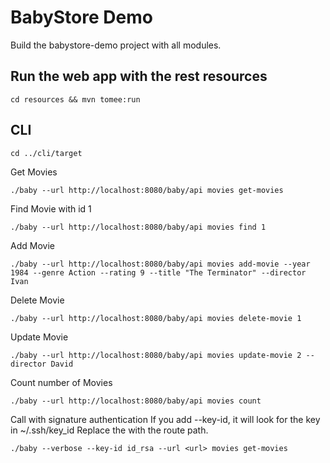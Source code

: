 # BabyStore Demo

Build the babystore-demo project with all modules.

## Run the web app with the rest resources

```
cd resources && mvn tomee:run
```

## CLI
```
cd ../cli/target
```
Get Movies
```
./baby --url http://localhost:8080/baby/api movies get-movies
```
Find Movie with id 1
```
./baby --url http://localhost:8080/baby/api movies find 1
```
Add Movie
```
./baby --url http://localhost:8080/baby/api movies add-movie --year 1984 --genre Action --rating 9 --title "The Terminator" --director Ivan
```
Delete Movie
```
./baby --url http://localhost:8080/baby/api movies delete-movie 1
```
Update Movie
```
./baby --url http://localhost:8080/baby/api movies update-movie 2 --director David
```
Count number of Movies
```
./baby --url http://localhost:8080/baby/api movies count 
```

Call with signature authentication
If you add --key-id, it will look for the key in ~/.ssh/key_id
Replace the <url> with the route path.
  
```
./baby --verbose --key-id id_rsa --url <url> movies get-movies
```
